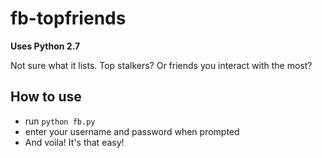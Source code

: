 fb-topfriends
=============

**Uses Python 2.7**

Not sure what it lists. Top stalkers? Or friends you interact with the most?

## How to use

- run ```python fb.py```
- enter your username and password when prompted
- And voila!  It's that easy!